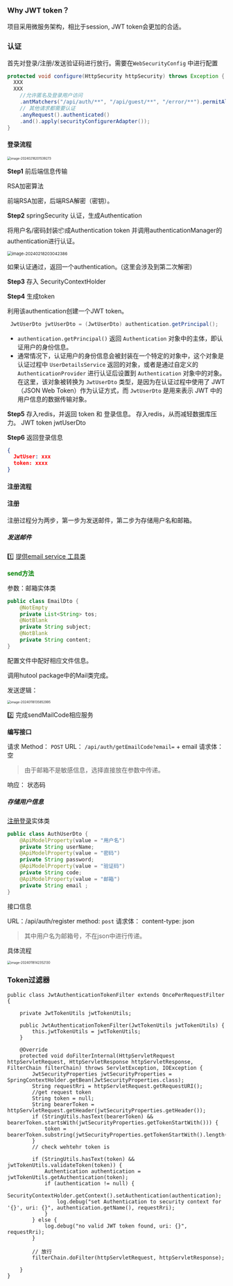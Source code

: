 ### Why JWT token？

项目采用微服务架构，相比于session, JWT token会更加的合适。



### 认证

首先对登录/注册/发送验证码进行放行。需要在`WebSecurityConfig` 中进行配置

```java
protected void configure(HttpSecurity httpSecurity) throws Exception {
  XXX
  XXX  
	//允许匿名及登录用户访问
 	.antMatchers("/api/auth/**", "/api/guest/**", "/error/**").permitAll()
	// 其他请求都需要认证
	.anyRequest().authenticated()
	.and().apply(securityConfigurerAdapter());
}
```



#### 登录流程

<img src="/Users/cengqingning/Library/Application Support/typora-user-images/image-20240218201539273.png" alt="image-20240218201539273" style="zoom:50%;" />

**Step1** 前后端信息传输

RSA加密算法

前端RSA加密，后端RSA解密（密钥）。

**Step2**  springSecurity 认证，生成Authentication

将用户名/密码封装📦成Authentication token 并调用authenticationManager的authentication进行认证。

<img src="/Users/cengqingning/Library/Application Support/typora-user-images/image-20240218203042386.png" alt="image-20240218203042386" style="zoom:67%;" />

如果认证通过，返回一个authentication。(这里会涉及到第二次解密)

**Step3** 存入 SecurityContextHolder

**Step4**  生成token

利用该authentication创建一个JWT token。

```java
 JwtUserDto jwtUserDto = (JwtUserDto) authentication.getPrincipal();
```

- `authentication.getPrincipal()` 返回 `Authentication` 对象中的主体，即认证用户的身份信息。
- 通常情况下，认证用户的身份信息会被封装在一个特定的对象中，这个对象是认证过程中 `UserDetailsService` 返回的对象，或者是通过自定义的 `AuthenticationProvider` 进行认证后设置到 `Authentication` 对象中的对象。在这里，该对象被转换为 `JwtUserDto` 类型，是因为在认证过程中使用了 JWT（JSON Web Token）作为认证方式，而 `JwtUserDto` 是用来表示 JWT 中的用户信息的数据传输对象。

**Step5** 存入redis，并返回 token 和 登录信息。
存入redis，从而减轻数据库压力。
	JWT token   jwtUserDto

**Step6** 返回登录信息

```json
{
  JwtUser: xxx
  token: xxxx
}
```



#### 注册流程

#### 注册

注册过程分为两步，第一步为发送邮件，第二步为存储用户名和邮箱。

##### 发送邮件

 :one: <u>提供email service 工具类</u>

**<font color = green >send方法 </font>**

参数：邮箱实体类

```java
public class EmailDto {
    @NotEmpty
    private List<String> tos;
    @NotBlank
    private String subject;
    @NotBlank
    private String content;
}
```

配置文件中配好相应文件信息。

调用hutool package中的Mail类完成。

发送逻辑：

<img src="/Users/cengqingning/Library/Application Support/typora-user-images/image-20240118135852995.png" alt="image-20240118135852995" style="zoom:50%;" />



:two: 完成sendMailCode相应服务

**编写接口**

请求
Method： `POST`
URL： `/api/auth/getEmailCode?email=` + email
请求体：空

>由于邮箱不是敏感信息，选择直接放在参数中传递。

响应： 状态码



##### 存储用户信息

<u>注册登录</u>实体类

```java
public class AuthUserDto {
    @ApiModelProperty(value = "用户名")
    private String userName;
    @ApiModelProperty(value = "密码")
    private String password;
    @ApiModelProperty(value = "验证码")
    private String code;
    @ApiModelProperty(value = "邮箱")
    private String email ;
}
```

接口信息

URL：/api/auth/register
 method: `post`
请求体：
	content-type: json

> 其中用户名为邮箱号，不在json中进行传递。

具体流程

<img src="/Users/cengqingning/Library/Application Support/typora-user-images/image-20240118142352130.png" alt="image-20240118142352130" style="zoom:50%;" />



### Token过滤器

```
public class JwtAuthenticationTokenFilter extends OncePerRequestFilter {

    private JwtTokenUtils jwtTokenUtils;

    public JwtAuthenticationTokenFilter(JwtTokenUtils jwtTokenUtils) {
        this.jwtTokenUtils = jwtTokenUtils;
    }

    @Override
    protected void doFilterInternal(HttpServletRequest httpServletRequest, HttpServletResponse httpServletResponse, FilterChain filterChain) throws ServletException, IOException {
        JwtSecurityProperties jwtSecurityProperties = SpringContextHolder.getBean(JwtSecurityProperties.class);
        String requestRri = httpServletRequest.getRequestURI();
        //get request token
        String token = null;
        String bearerToken = httpServletRequest.getHeader(jwtSecurityProperties.getHeader());
        if (StringUtils.hasText(bearerToken) && bearerToken.startsWith(jwtSecurityProperties.getTokenStartWith())) {
            token = bearerToken.substring(jwtSecurityProperties.getTokenStartWith().length());
        }
        // check wehtehr token is

        if (StringUtils.hasText(token) && jwtTokenUtils.validateToken(token)) {
            Authentication authentication = jwtTokenUtils.getAuthentication(token);
            if (authentication != null) {
                SecurityContextHolder.getContext().setAuthentication(authentication);
                log.debug("set Authentication to security context for '{}', uri: {}", authentication.getName(), requestRri);
            }
        } else {
            log.debug("no valid JWT token found, uri: {}", requestRri);
        }

        // 放行
        filterChain.doFilter(httpServletRequest, httpServletResponse);

    }
}
```

